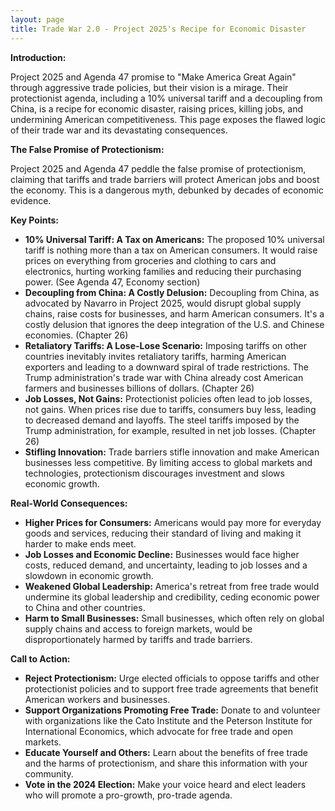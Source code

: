 ```yaml
---
layout: page
title: Trade War 2.0 - Project 2025's Recipe for Economic Disaster
---
```


**Introduction:**

Project 2025 and Agenda 47 promise to "Make America Great Again" through aggressive trade policies, but their vision is a mirage. Their protectionist agenda, including a 10% universal tariff and a decoupling from China, is a recipe for economic disaster, raising prices, killing jobs, and undermining American competitiveness. This page exposes the flawed logic of their trade war and its devastating consequences.

**The False Promise of Protectionism:**

Project 2025 and Agenda 47 peddle the false promise of protectionism, claiming that tariffs and trade barriers will protect American jobs and boost the economy. This is a dangerous myth, debunked by decades of economic evidence.

**Key Points:**

* **10% Universal Tariff: A Tax on Americans:** The proposed 10% universal tariff is nothing more than a tax on American consumers. It would raise prices on everything from groceries and clothing to cars and electronics, hurting working families and reducing their purchasing power. (See Agenda 47, Economy section)
* **Decoupling from China: A Costly Delusion:**  Decoupling from China, as advocated by Navarro in Project 2025, would disrupt global supply chains, raise costs for businesses, and harm American consumers. It's a costly delusion that ignores the deep integration of the U.S. and Chinese economies. (Chapter 26)
* **Retaliatory Tariffs: A Lose-Lose Scenario:**  Imposing tariffs on other countries inevitably invites retaliatory tariffs, harming American exporters and leading to a downward spiral of trade restrictions. The Trump administration's trade war with China already cost American farmers and businesses billions of dollars. (Chapter 26)
* **Job Losses, Not Gains:**  Protectionist policies often lead to job losses, not gains. When prices rise due to tariffs, consumers buy less, leading to decreased demand and layoffs. The steel tariffs imposed by the Trump administration, for example, resulted in net job losses. (Chapter 26)
* **Stifling Innovation:**  Trade barriers stifle innovation and make American businesses less competitive. By limiting access to global markets and technologies, protectionism discourages investment and slows economic growth.

**Real-World Consequences:**

* **Higher Prices for Consumers:**  Americans would pay more for everyday goods and services, reducing their standard of living and making it harder to make ends meet.
* **Job Losses and Economic Decline:**  Businesses would face higher costs, reduced demand, and uncertainty, leading to job losses and a slowdown in economic growth.
* **Weakened Global Leadership:**  America's retreat from free trade would undermine its global leadership and credibility, ceding economic power to China and other countries.
* **Harm to Small Businesses:**  Small businesses, which often rely on global supply chains and access to foreign markets, would be disproportionately harmed by tariffs and trade barriers.

**Call to Action:**

* **Reject Protectionism:**  Urge elected officials to oppose tariffs and other protectionist policies and to support free trade agreements that benefit American workers and businesses.
* **Support Organizations Promoting Free Trade:**  Donate to and volunteer with organizations like the Cato Institute and the Peterson Institute for International Economics, which advocate for free trade and open markets.
* **Educate Yourself and Others:**  Learn about the benefits of free trade and the harms of protectionism, and share this information with your community.
* **Vote in the 2024 Election:**  Make your voice heard and elect leaders who will promote a pro-growth, pro-trade agenda.
